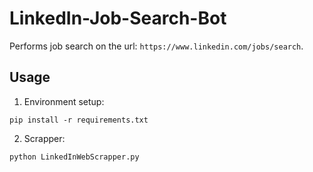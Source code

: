 # LinkedIn-Job-Search-Bot

Performs job search on the url: `https://www.linkedin.com/jobs/search`.

## Usage
1. Environment setup:

`pip install -r requirements.txt`

2. Scrapper:

`python LinkedInWebScrapper.py`
